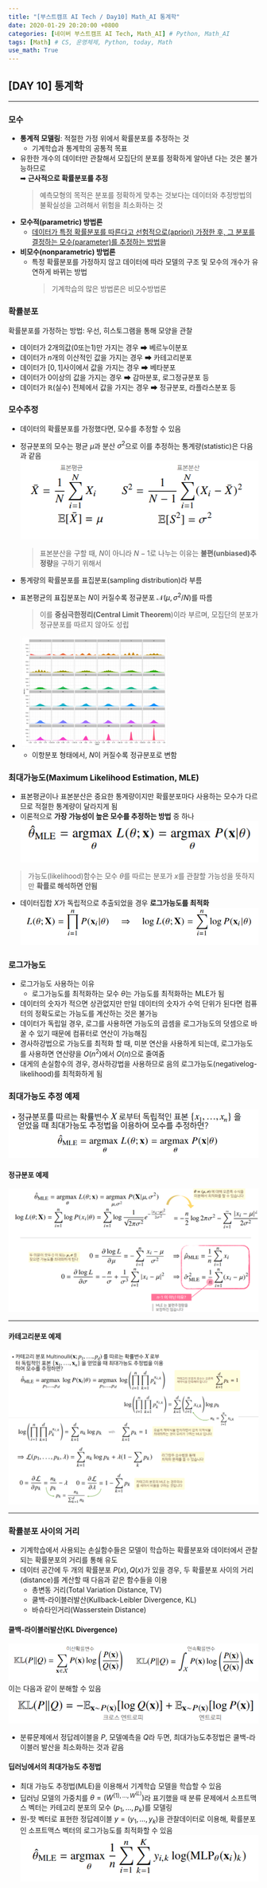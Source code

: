 ```yaml
---
title: "[부스트캠프 AI Tech / Day10] Math_AI 통계학"
date: 2020-01-29 20:20:00 +0800
categories: [네이버 부스트캠프 AI Tech, Math_AI] # Python, Math_AI
tags: [Math] # CS, 운영체제, Python, today, Math
use_math: True
---
```



## **[DAY 10] 통계학**

---

### **모수**

- **통계적 모델링**: 적절한 가정 위에서 확률분포를 추정하는 것
  - 기계학습과 통계학의 공통적 목표
- 유한한 개수의 데이터만 관찰해서 모집단의 분포를 정확하게 알아낸 다는 것은 불가능하므로  
    ➡ **근사적으로 확률분포를 추정**
    > 예측모형의 목적은 분포를 정확하게 맞추는 것보다는 데이터와 추정방법의 불확실성을 고려해서 위험을 최소화하는 것 
- **모수적(parametric) 방법론**
  - <u>데이터가 특정 확률분포를 따른다고 선험적으로(apriori) 가정한 후, 그 분포를 결정하는 모수(parameter)를 추정하는 방법</u>을
- **비모수(nonparametric) 방법론**
  - 특정 확률분포를 가정하지 않고 데이터에 따라 모델의 구조 및 모수의 개수가 유연하게 바뀌는 방법
    > 기계학습의 많은 방법론은 비모수방법론

### **확률분포**

확률분포를 가정하는 방법: 우선, 히스토그램을 통해 모양을 관찰  

- 데이터가 2개의값(0또는1)만 가지는 경우 ➡ 베르누이분포
- 데이터가 $n$개의 이산적인 값을 가지는 경우 ➡ 카테고리분포
- 데이터가 $[0,1]$사이에서 값을 가지는 경우 ➡ 베타분포
- 데이터가 0이상의 값을 가지는 경우 ➡ 감마분포, 로그정규분포 등
- 데이터가 $\mathbb{R}$(실수) 전체에서 값을 가지는 경우 ➡ 정규분포, 라플라스분포 등

### **모수추정**

- 데이터의 확률분포를 가정했다면, 모수를 추정할 수 있음
- 정규분포의 모수는 평균 $\mu$과 분산 $\sigma^2$으로 이를 추정하는 통계량(statistic)은 다음과 같음
    ![7](/assets/img/sources/2021-01-30-04-48-58.png)
    > 표본분산을 구할 때, $N$이 아니라 $N - 1$로 나누는 이유는 **불편(unbiased)추정량**을 구하기 위해서

- 통계량의 확률분포를 표집분포(sampling distribution)라 부름
- 표본평균의 표집분포는 $N$이 커질수록 정규분포 $\mathcal{N}(\mu, \sigma^2 / N)$를 따름
    > 이를 **중심극한정리(Central Limit Theorem**)이라 부르며, 모집단의 분포가 정규분포를 따르지 않아도 성립
- <img src = "/assets/img/sources/2021-01-30-04-52-04.png" width="300px">  

  - 이항분포 형태에서, $N$이 커질수록 정규분포로 변함

### **최대가능도(Maximum Likelihood Estimation, MLE)**

- 표본평균이나 표본분산은 중요한 통계량이지만 확률분포마다 사용하는 모수가 다르므로 적절한 통계량이 달라지게 됨
- 이론적으로 **가장 가능성이 높은 모수를 추정하는 방법** 중 하나
    ![10](/assets/img/sources/2021-01-30-05-03-50.png)

> 가능도(likelihood)함수는 모수 $\theta$를 따르는 분포가 $x$를 관찰할 가능성을 뜻하지만 **확률로 해석하면 안됨**

- 데이터집합 $X$가 독립적으로 추출되었을 경우 **로그가능도를 최적화**
    ![11](/assets/img/sources/2021-01-30-05-05-14.png)

### **로그가능도**

- 로그가능도 사용하는 이유
  - 로그가능도를 최적화하는 모수 $\theta$는 가능도를 최적화하는 MLE가 됨
- 데이터의 숫자가 적으면 상관없지만 만일 데이터의 숫자가 수억 단위가 된다면 컴퓨터의 정확도로는 가능도를 계산하는 것은 불가능
- 데이터가 독립일 경우, 로그를 사용하면 가능도의 곱셈을 로그가능도의 덧셈으로 바꿀 수 있기 때문에 컴퓨터로 연산이 가능해짐
- 경사하강법으로 가능도를 최적화 할 때, 미분 연산을 사용하게 되는데, 로그가능도를 사용하면 연산량을 $O(n^2)$에서 $O(n)$으로 줄여줌
- 대게의 손실함수의 경우, 경사하강법을 사용하므로 음의 로그가능도(negativelog-likelihood)를 최적화하게 됨

### **최대가능도 추정 예제**

![13](/assets/img/sources/2021-01-30-05-09-16.png)

#### **정규분포 예제**

![16](/assets/img/sources/2021-01-30-05-19-35.png)

---

#### **카테고리분포 예제**

![22](/assets/img/sources/2021-01-30-05-29-36.png)

---

### **확률분포 사이의 거리**

- 기계학습에서 사용되는 손실함수들은 모델이 학습하는 확률분포와 데이터에서 관찰되는 확률분포의 거리를 통해 유도
- 데이터 공간에 두 개의 확률분포 $P(x), Q(x)$가 있을 경우, 두 확률분포 사이의 거리(distance)를 계산할 때 다음과 같은 함수들을 이용
  - 총변동 거리(Total Variation Distance, TV)
  - 쿨백-라이블러발산(Kullback-Leibler Divergence, KL)
  - 바슈타인거리(Wasserstein Distance)

#### **쿨백-라이블러발산(KL Divergence)**

![25-1](/assets/img/sources/2021-01-30-05-37-16.png)  
이는 다음과 같이 분해할 수 있음  
![25-2](/assets/img/sources/2021-01-30-05-38-05.png)

- 분류문제에서 정답레이블을 $P$, 모델예측을 $Q$라 두면, 최대가능도추정법은 쿨백-라이블러 발산을 최소화하는 것과 같음

#### **딥러닝에서의 최대가능도 추정법**

- 최대 가능도 추정법(MLE)을 이용해서 기계학습 모델을 학습할 수 있음
- 딥러닝 모델의 가중치를 $\theta = (W^{(1), ... , W^{(L)}})$라 표기했을 때 분류 문제에서 소프트맥스 벡터는 카테고리 분포의 모수 $(p_1, ..., p_k)$를 모델링
- 원-핫 벡터로 표현한 정답레이블 $y = (y_1, ..., y_k)$을 관찰데이터로 이용해, 확률분포인 소프트맥스 벡터의 로그가능도를 최적화할 수 있음
    ![23](/assets/img/sources/2021-01-30-05-34-11.png)
